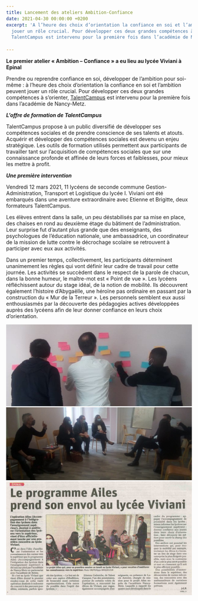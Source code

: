 ```yaml
---
title: Lancement des ateliers Ambition-Confiance
date: 2021-04-30 00:00:00 +0200
excerpt: 'A l’heure des choix d’orientation la confiance en soi et l’ambition peuvent
  jouer un rôle crucial. Pour développer ces deux grandes compétences à s’orienter,
  TalentCampus est intervenu pour la première fois dans l’académie de Nancy-Metz. '

---
```

**Le premier atelier « Ambition – Confiance » a eu lieu au lycée Viviani à Epinal**

Prendre ou reprendre confiance en soi, développer de l’ambition pour soi-même : à l’heure des choix d’orientation la confiance en soi et l’ambition peuvent jouer un rôle crucial. Pour développer ces deux grandes compétences à s’orienter, [TalentCampus](mailto:http://www.talent-campus.fr/) est intervenu pour la première fois dans l’académie de Nancy-Metz.

**_L’offre de formation de TalentCampus_**

TalentCampus propose à un public diversifié de développer ses compétences sociales et de prendre conscience de ses talents et atouts. Acquérir et développer des compétences sociales est devenu un enjeu stratégique. Les outils de formation utilisés permettent aux participants de travailler tant sur l’acquisition de compétences sociales que sur une connaissance profonde et affinée de leurs forces et faiblesses, pour mieux les mettre à profit.

**_Une première intervention_**

Vendredi 12 mars 2021, 11 lycéens de seconde commune Gestion-Administration, Transport et Logistique du lycée I. Viviani ont été embarqués dans une aventure extraordinaire avec Etienne et Brigitte, deux formateurs TalentCampus.

Les élèves entrent dans la salle, un peu déstabilisés par sa mise en place, des chaises en rond au deuxième étage du bâtiment de l’administration. Leur surprise fut d’autant plus grande que des enseignants, des psychologues de l’éducation nationale, une ambassadrice, un coordinateur de la mission de lutte contre le décrochage scolaire se retrouvent à participer avec eux aux activités.

Dans un premier temps, collectivement, les participants déterminent unanimement les règles qui vont définir leur cadre de travail pour cette journée. Les activités se succèdent dans le respect de la parole de chacun, dans la bonne humeur, le maître-mot est « Point de vue ». Les lycéens réfléchissent autour du stage idéal, de la notion de mobilité. Ils découvrent également l’histoire d’Abygaëlle, une héroïne pas ordinaire en passant par la construction du « Mur de la Terreur ». Les personnels semblent eux aussi enthousiasmés par la découverte des pédagogies actives développées auprès des lycéens afin de leur donner confiance en leurs choix d’orientation.

![](/uploads/2021_03_article_talent_campus-sur-site-ailes_2.jpg)![](/uploads/2021_03_article_talent_campus-sur-site-ailes.jpg)![Article paru dans Vosges Matin](/uploads/doc01919020210329134649_001.jpg)